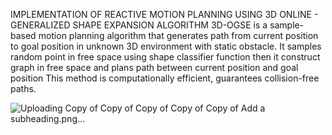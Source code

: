 IMPLEMENTATION OF REACTIVE MOTION PLANNING USING 3D ONLINE - GENERALIZED SHAPE EXPANSION ALGORITHM
3D-OGSE is a sample-based motion planning algorithm that generates path from current position to goal position in unknown 3D environment with static obstacle.
It samples random point in free space using shape classifier function then it construct graph in free space and plans path between current position and goal position
This method is computationally efficient, guarantees collision-free paths.




![Uploading Copy of Copy of Copy of Copy of Copy of Add a subheading.png…]()
